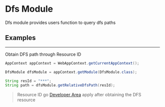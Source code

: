 Dfs Module
=================

Dfs module provides users function to query dfs paths

## Examples
----------------

Obtain DFS path through Resource ID

```java
AppContext appContext = WebAppContext.getCurrentAppContext();

DfsModule dfsModule = appContext.getModule(DfsModule.class);

String resId = "***";
String path = dfsModule.getRelativeDfsPath(resId);
```

> Resource ID go [Developer Area](http://www.quanta-camp.com/Developer/) apply after obtaining the DFS resource
